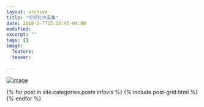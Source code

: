 ```yaml
---
layout: archive
title: "可视化作品集"
date: 2018-1-7T15:25:45-04:00
modified:
excerpt: ""
tags: []
image: 
  feature:
  teaser:
  
---
```


[![image](https://vivianting.github.io/images/tableau_story.png "tableau_story")](https://public.tableau.com/profile/.1847#!/vizhome/_18112/2?publish=yes)


		
<div class="tiles">
{% for post in site.categories.posts infovis %}
  {% include post-grid.html %}
{% endfor %}
</div>